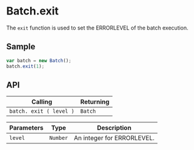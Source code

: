 # Batch.exit

The `exit` function is used to set the ERRORLEVEL of the batch execution.

## Sample

```javascript
var batch = new Batch();
batch.exit(1);
```

## API

| Calling | Returning |
|---|---|
| `batch. exit ( level )` | `Batch` |

| Parameters | Type | Description |
|---|---|---|
| `level` | `Number` | An integer for ERRORLEVEL. |
